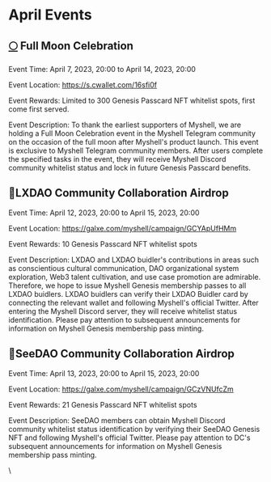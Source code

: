 # April Events

## [🌕](https://emojipedia.org/full-moon/) Full Moon Celebration

Event Time: April 7, 2023, 20:00 to April 14, 2023, 20:00

Event Location: https://s.cwallet.com/16sfi0f

Event Rewards: Limited to 300 Genesis Passcard NFT whitelist spots, first come first served.

Event Description: To thank the earliest supporters of Myshell, we are holding a Full Moon Celebration event in the Myshell Telegram community on the occasion of the full moon after Myshell's product launch. This event is exclusive to Myshell Telegram community members. After users complete the specified tasks in the event, they will receive Myshell Discord community whitelist status and lock in future Genesis Passcard benefits.

## 🤝LXDAO Community Collaboration Airdrop

Event Time: April 12, 2023, 20:00 to April 15, 2023, 20:00

Event Location: https://galxe.com/myshell/campaign/GCYApUfHMm

Event Rewards: 10 Genesis Passcard NFT whitelist spots

Event Description: LXDAO and LXDAO buidler's contributions in areas such as conscientious cultural communication, DAO organizational system exploration, Web3 talent cultivation, and use case promotion are admirable. Therefore, we hope to issue Myshell Genesis membership passes to all LXDAO buidlers. LXDAO buidlers can verify their LXDAO Buidler card by connecting the relevant wallet and following Myshell's official Twitter. After entering the Myshell Discord server, they will receive whitelist status identification. Please pay attention to subsequent announcements for information on Myshell Genesis membership pass minting.

## 🤝SeeDAO Community Collaboration Airdrop

Event Time: April 13, 2023, 20:00 to April 15, 2023, 20:00

Event Location: https://galxe.com/myshell/campaign/GCzVNUfcZm

Event Rewards: 21 Genesis Passcard NFT whitelist spots

Event Description: SeeDAO members can obtain Myshell Discord community whitelist status identification by verifying their SeeDAO Genesis NFT and following Myshell's official Twitter. Please pay attention to DC's subsequent announcements for information on Myshell Genesis membership pass minting.

\
